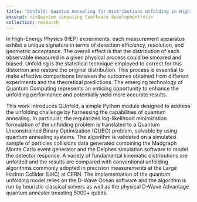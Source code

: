 ```yaml
---
title: "QUnfold: Quantum Annealing for Distributions Unfolding in High-Energy Physics"
excerpt: <i>Quantum computing (software development)</i>
collection: research
---
```


In High-Energy Physics (HEP) experiments, each measurement apparatus exhibit a unique signature in terms of detection efficiency, resolution, and geometric acceptance. The overall effect is that the distribution of each observable measured in a given physical process could be smeared and biased. Unfolding is the statistical technique employed to correct for this distortion and restore the original distribution. This process is essential to make effective comparisons between the outcomes obtained from different experiments and the theoretical predictions. The emerging technology of Quantum Computing represents an enticing opportunity to enhance the unfolding performance and potentially yield more accurate results.

This work introduces QUnfold, a simple Python module designed to address the unfolding challenge by harnessing the capabilities of quantum annealing. In particular, the regularized log-likelihood minimization formulation of the unfolding problem is translated to a Quantum Unconstrained Binary Optimization (QUBO) problem, solvable by using quantum annealing systems. The algorithm is validated on a simulated sample of particles collisions data generated combining the Madgraph Monte Carlo event generator and the Delphes simulation software to model the detector response. A variety of fundamental kinematic distributions are unfolded and the results are compared with conventional unfolding algorithms commonly adopted in precision measurements at the Large Hadron Collider (LHC) at CERN. The implementation of the quantum unfolding model relies on the D-Wave Ocean software and the algorithm is run by heuristic classical solvers as well as the physical D-Wave Advantage quantum annealer boasting 5000+ qubits.